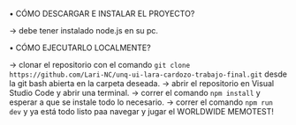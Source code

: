 • CÓMO DESCARGAR E INSTALAR EL PROYECTO?

→ debe tener instalado node.js en su pc.

• CÓMO EJECUTARLO LOCALMENTE?

→ clonar el repositorio con el comando `git clone https://github.com/Lari-NC/unq-ui-lara-cardozo-trabajo-final.git` desde la git bash abierta en la carpeta deseada.
→ abrir el repositorio en Visual Studio Code y abrir una terminal.
→ correr el comando `npm install` y esperar a que se instale todo lo necesario.
→ correr el comando `npm run dev` y ya está todo listo paa navegar y jugar el WORLDWIDE MEMOTEST!